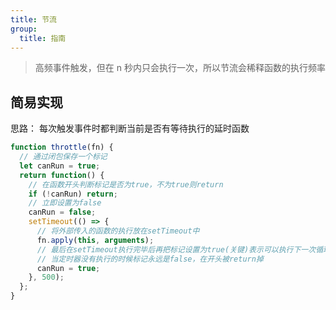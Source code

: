 ```yaml
---
title: 节流
group:
  title: 指南
---
```


> 高频事件触发，但在 n 秒内只会执行一次，所以节流会稀释函数的执行频率

## 简易实现

思路： 每次触发事件时都判断当前是否有等待执行的延时函数

```js
function throttle(fn) {
  // 通过闭包保存一个标记
  let canRun = true;
  return function() {
    // 在函数开头判断标记是否为true，不为true则return
    if (!canRun) return;
    // 立即设置为false
    canRun = false;
    setTimeout(() => {
      // 将外部传入的函数的执行放在setTimeout中
      fn.apply(this, arguments);
      // 最后在setTimeout执行完毕后再把标记设置为true(关键)表示可以执行下一次循环了。
      // 当定时器没有执行的时候标记永远是false，在开头被return掉
      canRun = true;
    }, 500);
  };
}
```
